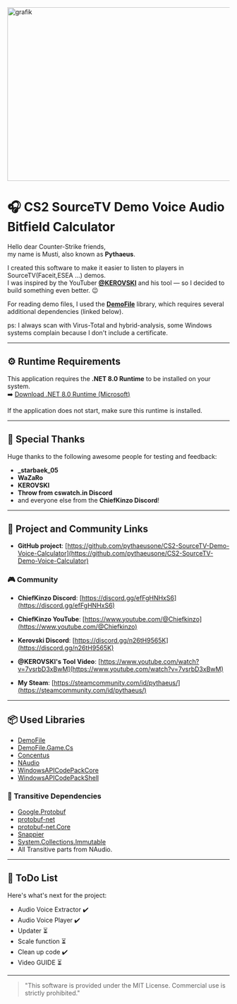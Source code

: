 <img width="823" height="393" alt="grafik" src="https://github.com/user-attachments/assets/1a454da6-a50e-4f75-b1ce-e6cd8dec6bf2" />





# 🎧 CS2 SourceTV Demo Voice Audio Bitfield Calculator

Hello dear Counter-Strike friends,  
my name is Musti, also known as **Pythaeus**.

I created this software to make it easier to listen to players in SourceTV(Faceit,ESEA ...) demos.  
I was inspired by the YouTuber **[@KEROVSKI](https://www.youtube.com/@KEROVSKI_)** and his tool — so I decided to build something even better. 😉

For reading demo files, I used the **[DemoFile](https://www.nuget.org/packages/DemoFile/)** library, which requires several additional dependencies (linked below).

ps: I always scan with Virus-Total and hybrid-analysis, some Windows systems complain because I don't include a certificate.

---

## ⚙️ Runtime Requirements

This application requires the **.NET 8.0 Runtime** to be installed on your system.  
➡️ [Download .NET 8.0 Runtime (Microsoft)](https://dotnet.microsoft.com/en-us/download/dotnet/thank-you/runtime-desktop-8.0.15-windows-x64-installer?cid=getdotnetcore)

If the application does not start, make sure this runtime is installed.

---

## 🙏 Special Thanks

Huge thanks to the following awesome people for testing and feedback:

- **_starbaek_05**
- **WaZaRo**
- **KEROVSKI**
- **Throw from cswatch.in Discord**
- and everyone else from the **ChiefKinzo Discord**!

---

## 🔗 Project and Community Links

- **GitHub project**: [https://github.com/pythaeusone/CS2-SourceTV-Demo-Voice-Calculator](https://github.com/pythaeusone/CS2-SourceTV-Demo-Voice-Calculator)

### 🎮 Community

- **ChiefKinzo Discord**: [https://discord.gg/efFgHNHxS6](https://discord.gg/efFgHNHxS6)  
- **ChiefKinzo YouTube**: [https://www.youtube.com/@Chiefkinzo](https://www.youtube.com/@Chiefkinzo)
- **Kerovski Discord**: [https://discord.gg/n26tH9565K](https://discord.gg/n26tH9565K)
- **@KEROVSKI's Tool Video**: [https://www.youtube.com/watch?v=7vsrbD3xBwM](https://www.youtube.com/watch?v=7vsrbD3xBwM)

- **My Steam**: [https://steamcommunity.com/id/pythaeus/](https://steamcommunity.com/id/pythaeus/)

---

## 📦 Used Libraries

- [DemoFile](https://www.nuget.org/packages/DemoFile/)
- [DemoFile.Game.Cs](https://www.nuget.org/packages/DemoFile.Game.Cs)
- [Concentus](https://www.nuget.org/packages/Concentus)
- [NAudio](https://www.nuget.org/packages/NAudio)
- [WindowsAPICodePackCore](https://www.nuget.org/packages/WindowsAPICodePackCore)
- [WindowsAPICodePackShell](https://www.nuget.org/packages/WindowsAPICodePackShell)

### 🔁 Transitive Dependencies

- [Google.Protobuf](https://www.nuget.org/packages/Google.Protobuf)  
- [protobuf-net](https://www.nuget.org/packages/protobuf-net)  
- [protobuf-net.Core](https://www.nuget.org/packages/protobuf-net.Core)  
- [Snappier](https://www.nuget.org/packages/Snappier)  
- [System.Collections.Immutable](https://www.nuget.org/packages/System.Collections.Immutable)
- All Transitive parts from NAudio.

---

## 📅 ToDo List

Here's what's next for the project:

- Audio Voice Extractor ✔️
- Audio Voice Player ✔️
- Updater ⏳
- Scale function ⏳
- Clean up code ✔️
- Video GUIDE ⏳

---

> "This software is provided under the MIT License. Commercial use is strictly prohibited."

